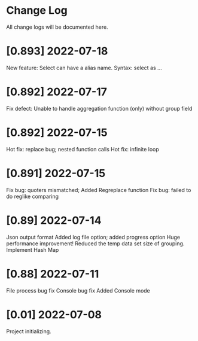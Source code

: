 # Change Log
All change logs will be documented here.
   # [0.893] 2022-07-18
   New feature: Select can have a alias name. Syntax: select <expression> as <alias> ...
   # [0.892] 2022-07-17
   Fix defect: Unable to handle aggregation function (only) without group field
   # [0.892] 2022-07-15
   Hot fix: replace bug; nested function calls
   Hot fix: infinite loop
   # [0.891] 2022-07-15
   Fix bug: quoters mismatched; Added Regreplace function
   Fix bug: failed to do reglike comparing
   # [0.89] 2022-07-14
   Json output format
   Added log file option; added progress option
   Huge performance improvement! Reduced the temp data set size of grouping.
   Implement Hash Map
   # [0.88] 2022-07-11
   File process bug fix
   Console bug fix
   Added Console mode
   # [0.01] 2022-07-08
   Project initializing.
